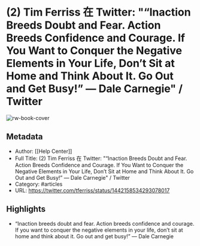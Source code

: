 # (2) Tim Ferriss 在 Twitter: "“Inaction Breeds Doubt and Fear. Action Breeds Confidence and Courage. If You Want to Conquer the Negative Elements in Your Life, Don’t Sit at Home and Think About It. Go Out and Get Busy!” — Dale Carnegie" / Twitter

![rw-book-cover](https://readwise-assets.s3.amazonaws.com/static/images/article1.be68295a7e40.png)

## Metadata
- Author: [[Help Center]]
- Full Title: (2) Tim Ferriss 在 Twitter: "“Inaction Breeds Doubt and Fear. Action Breeds Confidence and Courage. If You Want to Conquer the Negative Elements in Your Life, Don’t Sit at Home and Think About It. Go Out and Get Busy!” — Dale Carnegie" / Twitter
- Category: #articles
- URL: https://twitter.com/tferriss/status/1442158534293078017

## Highlights
- “Inaction breeds doubt and fear. Action breeds confidence and courage. If you want to conquer the negative elements in your life, don’t sit at home and think about it. Go out and get busy!” — Dale Carnegie

